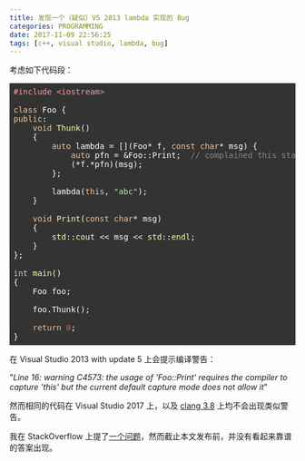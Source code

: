 ```yaml
---
title: 发现一个（疑似）VS 2013 lambda 实现的 Bug
categories: PROGRAMMING
date: 2017-11-09 22:56:25
tags: [c++, visual studio, lambda, bug]
---
```

考虑如下代码段：

<pre class="hljs" style="display: block; overflow-x: auto; padding: 0.5em; background: rgb(51, 51, 51); color: rgb(255, 255, 255);"><span class="hljs-meta" style="color: rgb(252, 155, 155);">#<span class="hljs-meta-keyword">include</span> <span class="hljs-meta-string">&lt;iostream&gt;</span></span>

<span class="hljs-keyword" style="color: rgb(252, 194, 140);">class</span> Foo {
<span class="hljs-keyword" style="color: rgb(252, 194, 140);">public</span>:
    <span class="hljs-function"><span class="hljs-keyword" style="color: rgb(252, 194, 140);">void</span> <span class="hljs-title" style="color: rgb(255, 255, 170);">Thunk</span><span class="hljs-params">()</span>
    </span>{
        <span class="hljs-keyword" style="color: rgb(252, 194, 140);">auto</span> lambda = [](Foo* f, <span class="hljs-keyword" style="color: rgb(252, 194, 140);">const</span> <span class="hljs-keyword" style="color: rgb(252, 194, 140);">char</span>* msg) {
            <span class="hljs-keyword" style="color: rgb(252, 194, 140);">auto</span> pfn = &amp;Foo::Print;  <span class="hljs-comment" style="color: rgb(136, 136, 136);">// complained this statement</span>
            (*f.*pfn)(msg);
        };

        lambda(<span class="hljs-keyword" style="color: rgb(252, 194, 140);">this</span>, <span class="hljs-string" style="color: rgb(162, 252, 162);">"abc"</span>);
    }

    <span class="hljs-function"><span class="hljs-keyword" style="color: rgb(252, 194, 140);">void</span> <span class="hljs-title" style="color: rgb(255, 255, 170);">Print</span><span class="hljs-params">(<span class="hljs-keyword" style="color: rgb(252, 194, 140);">const</span> <span class="hljs-keyword" style="color: rgb(252, 194, 140);">char</span>* msg)</span>
    </span>{
        <span class="hljs-built_in" style="color: rgb(255, 255, 170);">std</span>::<span class="hljs-built_in" style="color: rgb(255, 255, 170);">cout</span> &lt;&lt; msg &lt;&lt; <span class="hljs-built_in" style="color: rgb(255, 255, 170);">std</span>::<span class="hljs-built_in" style="color: rgb(255, 255, 170);">endl</span>;
    }
};

<span class="hljs-function"><span class="hljs-keyword" style="color: rgb(252, 194, 140);">int</span> <span class="hljs-title" style="color: rgb(255, 255, 170);">main</span><span class="hljs-params">()</span>
</span>{
    Foo foo;

    foo.Thunk();

    <span class="hljs-keyword" style="color: rgb(252, 194, 140);">return</span> <span class="hljs-number" style="color: rgb(211, 99, 99);">0</span>;
}</pre>

在 Visual Studio 2013 with update 5 上会提示编译警告：

"*Line 16: warning C4573: the usage of 'Foo::Print' requires the compiler to capture 'this' but the current default capture mode does not allow it*"

然而相同的代码在 Visual Studio 2017 上，以及 [clang 3.8](https://wandbox.org/permlink/F9Y82SFLZku2FwBZ) 上均不会出现类似警告。

我在 StackOverflow 上提了[一个问题](https://stackoverflow.com/questions/47177263/why-get-pointer-to-member-function-inside-lambda-triggers-warning-on-vs2013)，然而截止本文发布前，并没有看起来靠谱的答案出现。